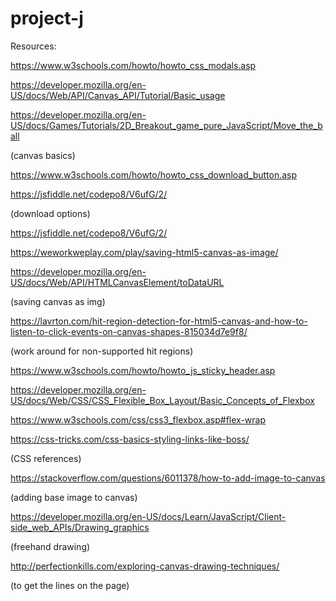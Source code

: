# project-j
Resources:

https://www.w3schools.com/howto/howto_css_modals.asp

https://developer.mozilla.org/en-US/docs/Web/API/Canvas_API/Tutorial/Basic_usage

https://developer.mozilla.org/en-US/docs/Games/Tutorials/2D_Breakout_game_pure_JavaScript/Move_the_ball

(canvas basics)

https://www.w3schools.com/howto/howto_css_download_button.asp 

https://jsfiddle.net/codepo8/V6ufG/2/

(download options)


https://jsfiddle.net/codepo8/V6ufG/2/ 

https://weworkweplay.com/play/saving-html5-canvas-as-image/

https://developer.mozilla.org/en-US/docs/Web/API/HTMLCanvasElement/toDataURL

(saving canvas as img)

https://lavrton.com/hit-region-detection-for-html5-canvas-and-how-to-listen-to-click-events-on-canvas-shapes-815034d7e9f8/

(work around for non-supported hit regions)

https://www.w3schools.com/howto/howto_js_sticky_header.asp 

https://developer.mozilla.org/en-US/docs/Web/CSS/CSS_Flexible_Box_Layout/Basic_Concepts_of_Flexbox

https://www.w3schools.com/css/css3_flexbox.asp#flex-wrap 

https://css-tricks.com/css-basics-styling-links-like-boss/ 

(CSS references)

https://stackoverflow.com/questions/6011378/how-to-add-image-to-canvas

(adding base image to canvas)


https://developer.mozilla.org/en-US/docs/Learn/JavaScript/Client-side_web_APIs/Drawing_graphics

(freehand drawing)

http://perfectionkills.com/exploring-canvas-drawing-techniques/

(to get the lines on the page)

